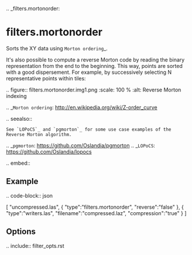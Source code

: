 .. _filters.mortonorder:

filters.mortonorder
================================================================================

Sorts the XY data using `Morton ordering`_.

It's also possible to compute a reverse Morton code by reading the binary
representation from the end to the beginning. This way, points are sorted
with a good dispersement. For example, by successively selecting N
representative points within tiles:

.. figure:: filters.mortonorder.img1.png
    :scale: 100 %
    :alt: Reverse Morton indexing

.. _`Morton ordering`: http://en.wikipedia.org/wiki/Z-order_curve

.. seealso::

    See `LOPoCS`_ and `pgmorton`_ for some use case examples of the
    Reverse Morton algorithm.

.. _`pgmorton`: https://github.com/Oslandia/pgmorton
.. _`LOPoCS`: https://github.com/Oslandia/lopocs

.. embed::

Example
-------

.. code-block:: json

  [
      "uncompressed.las",
      {
          "type":"filters.mortonorder",
          "reverse":"false"
      },
      {
          "type":"writers.las",
          "filename":"compressed.laz",
          "compression":"true"
      }
  ]


Options
--------

.. include:: filter_opts.rst

